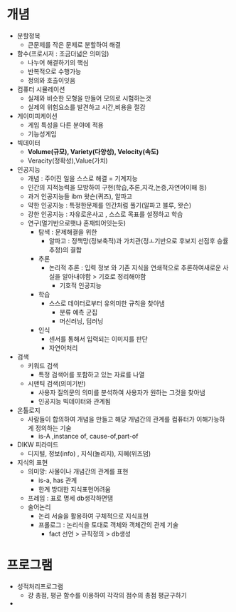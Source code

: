 
# 개념
- 분할정복
	- 큰문제를 작은 문제로 분할하여 해결
- 함수(프로시저 : 조금더넓은 의미임)
	- 나누어 해결하기의 핵심 
	- 반복적으로 수행가능
	- 정의와 호출이잇음
- 컴퓨터 시뮬레이션
	- 실제와 비슷한 모형을 만들어 모의로 시험하는것
	- 실제의 위험요소를 발견하고 시간,비용을 절감
- 게이미피케이션
	- 게임 특성을 다른 분야에 적용
	- 기능성게임
- 빅데이터
	- **Volume(규모), Variety(다양성), Velocity(속도)**
	- Veracity(정확성),Value(가치)
- 인공지능
	- 개념 :  주어진 일을 스스로 해결 = 기계지능
	- 인간의 지적능력을 모방하여 구현(학습,추론,지각,논증,자연어이해 등)
	- 과거 인공지능들 ibm 왓슨(퀴즈), 알파고
	- 약한 인공지능 : 특정한문제를 인간처럼 풀기(알파고 블루, 왓슨)
	- 강한 인공지능 : 자유로운사고 , 스스로 목표를 설정하고 학습
	- 연구(멀기반으로햇냐 혼재되어잇는듯)
		- 탐색 : 문제해결을 위한
			-  알파고 : 정책망(정보축적)과 가치관(정ㅗ기반으로 후보지 선점후 승률추정)의 결합
		- 추론
			- 논리적 추론 : 입력 정보 와 기존 지식을 연쇄적으로 추론하여새로운 사실을 알아내야함 > 기호로 정리해야함
				- 기호적 인공지능
		- 학습
			- 스스로 데이터로부터 유의미한 규칙을 찾아냄
				- 분류 예측 군집
				- 머신러닝, 딥러닝
		- 인식
			- 센서를 통해서 입력되는 이미지를 판단
			- 자연어처리
- 검색
	- 키워드 검색
		- 특정 검색어를 포함하고 있는 자료를 나열
	- 시맨틱 검색(의미기반)
		- 사용자 질의문의 의미를 분석하여 사용자가 원하는 그것을 찾아냄
		- 인공지능 빅데이터와 관계됨
- 온톨로지
	- 사람들이 합의하여 개념을 만들고 해당 개념간의 관계를 컴퓨터가 이해가능하게 정의하는 기술
		- is-A ,instance of, cause-of,part-of
- DIKW 피라미드
	- 디지털, 정보(info) , 지식(놀리지), 지혜(위즈덤)
- 지식의 표현
	- 의미망: 사물이나 개념간의 관계를 표현
		- is-a, has 관계
		- 한계 방대한 지식표현어려움
	- 프레임 : 표로 명세 db생각하면댐
	- 술어논리
		- 논리 서술을 활용하여 구체적으로 지식표현
		- 프롤로그 : 논리식을 토대로 객체와 객체간의 관계 기술
			- fact 선언 > 규칙정의 > db생성




# 프로그램
- 성적처리프로그램
	- 걍 총점, 평균 함수를 이용하여 각각의 점수의 총점 평균구하기
- 